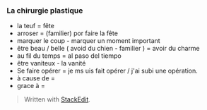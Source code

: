 


### La chirurgie plastique 
- la teuf = fête 
- arroser = (familier) por faire la fête
- marquer le coup - marquer un moment important
- être beau / belle  ( avoid du chien - familier ) = avoir du charme
-  au fil du temps = al paso del tiempo
- être vaniteux - la vanité
- Se faire opérer = je ms uis fait opérer / j'ai subi une opération.
- à cause de = 
- grace à = 

> Written with [StackEdit](https://stackedit.io/).
<!--stackedit_data:
eyJoaXN0b3J5IjpbLTE4MDEzNTk1NjIsMTMzMjE0MDI2NSwtNT
AzNTc1NTk4LC0xNTI3NDYyODY1XX0=
-->
